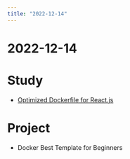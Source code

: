 ```yaml
---
title: "2022-12-14"
---
```


# 2022-12-14

# Study

- [Optimized Dockerfile for React.js](../compilation/Optimized%20Dockerfile%20for%20React.js.md)


# Project

- Docker Best Template for Beginners
